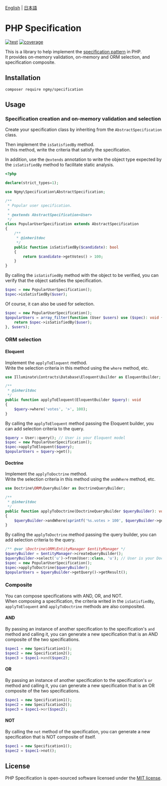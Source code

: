 [English](README.md) | [日本語](README-ja.md)

# PHP Specification

[![test](https://github.com/ngmy/php-specification/actions/workflows/php.yml/badge.svg)](https://github.com/ngmy/php-specification/actions/workflows/php.yml)
[![coverage](https://coveralls.io/repos/github/ngmy/php-specification/badge.svg?branch=master)](https://coveralls.io/github/ngmy/php-specification?branch=master)

This is a library to help implement the [specification pattern](https://www.martinfowler.com/apsupp/spec.pdf) in PHP.  
It provides on-memory validation, on-memory and ORM selection, and specification composite.

## Installation

```console
composer require ngmy/specification
```

## Usage

### Specification creation and on-memory validation and selection

Create your specification class by inheriting from the `AbstractSpecification` class.

Then implement the `isSatisfiedBy` method.  
In this method, write the criteria that satisfy the specification.

In addition, use the `@extends` annotation to write the object type expected by the `isSatisfiedBy` method
to facilitate static analysis.

```php
<?php

declare(strict_types=1);

use Ngmy\Specification\AbstractSpecification;

/**
 * Popular user specification.
 *
 * @extends AbstractSpecification<User>
 */
class PopularUserSpecification extends AbstractSpecification
{
    /**
     * @inheritdoc
     */
    public function isSatisfiedBy($candidate): bool
    {
        return $candidate->getVotes() > 100;
    }
}
```

By calling the `isSatisfiedBy` method with the object to be verified,
you can verify that the object satisfies the specification.

```php
$spec = new PopularUserSpecification();
$spec->isSatisfiedBy($user);
```

Of course, it can also be used for selection.

```php
$spec = new PopularUserSpecification();
$popularUsers = array_filter(function (User $users) use ($spec): void {
    return $spec->isSatisfiedBy($user);
}, $users);
```

### ORM selection

#### Eloquent

Implement the `applyToEloquent` method.  
Write the selection criteria in this method using the `where` method, etc.

```php
use Illuminate\Contracts\Database\Eloquent\Builder as EloquentBuilder;

/**
 * @inheritdoc
 */
public function applyToEloquent(EloquentBuilder $query): void
{
    $query->where('votes', '>', 100);
}
```

By calling the `applyToEloquent` method passing the Eloquent builder, you can add selection criteria to the query.

```php
$query = User::query(); // User is your Eloquent model
$spec = new PopularUserSpecification();
$spec->applyToEloquent($query);
$popularUsers = $query->get();
```

#### Doctrine

Implement the `applyToDoctrine` method.  
Write the selection criteria in this method using the `andWhere` method, etc.

```php
use Doctrine\ORM\QueryBuilder as DoctrineQueryBuilder;

/**
 * @inheritdoc
 */
public function applyToDoctrine(DoctrineQueryBuilder $queryBuilder): void
{
    $queryBuilder->andWhere(sprintf('%s.votes > 100', $queryBuilder->getRootAliases()[0]));
}
```

By calling the `applyToDoctrine` method passing the query builder, you can add selection criteria to the query.

```php
/** @var \Doctrine\ORM\EntityManager $entityManager */
$queryBuilder = $entityManager->createQueryBuilder();
$queryBuilder->select('u')->from(User::class, 'u'); // User is your Doctrine entity
$spec = new PopularUserSpecification();
$spec->applyToDoctrine($queryBuilder);
$popularUsers = $queryBuilder->getQuery()->getResult();
```

### Composite

You can compose specifications with AND, OR, and NOT.  
When composing a specification, the criteria writed in the `isSatisfiedBy`, `applyToEloquent` and `applyToDoctrine`
methods are also composited.

#### AND

By passing an instance of another specification to the specification's `and` method and calling it,
you can generate a new specification that is an AND composite of the two specifications.

```php
$spec1 = new Specification1();
$spec2 = new Specification2();
$spec3 = $spec1->and($spec2);
```

#### OR

By passing an instance of another specification to the specification's `or` method and calling it,
you can generate a new specification that is an OR composite of the two specifications.

```php
$spec1 = new Specification1();
$spec2 = new Specification2();
$spec3 = $spec1->or($spec2);
```

#### NOT

By calling the `not` method of the specification, you can generate a new specification that is NOT composite of itself.

```php
$spec1 = new Specification1();
$spec2 = $spec1->not();
```

## License

PHP Specification is open-sourced software licensed under the [MIT license](http://opensource.org/licenses/MIT).
